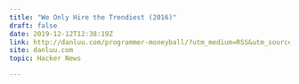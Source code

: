 ```yaml
---
title: "We Only Hire the Trendiest (2016)"
draft: false
date: 2019-12-12T12:38:19Z
link: http://danluu.com/programmer-moneyball/?utm_medium=RSS&utm_source=hune
site: danluu.com
topic: Hacker News  

---
```


